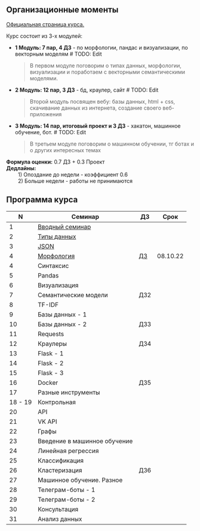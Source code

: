 ## Организационные моменты
[Официальная страница курса.](https://github.com/MikhailMsc/python_for_nlp_stud)

Курс состоит из 3-х модулей:
- **1 Модуль: 7 пар, 4 ДЗ** - по морфологии, пандас и визуализации, по векторным моделям  # TODO: Edit  
    > В первом модуле поговорим о типах данных, морфологии, визуализации и поработаем с векторными семантическими моделями.
- **2 Модуль: 12 пар, 3 ДЗ** - бд, краулер, сайт  # TODO: Edit   
    > Второй модуль посвящен вебу: базы данных, html + css, скачивание данных из интернета, создание своего веб-приложения 
- **3 Модуль: 14 пар, итоговый проект и 3 ДЗ** - хакатон, машинное обучение, бот.  # TODO: Edit
    > В третьем модуле поговорим о машинном обучении, тг ботах и о других интересных темах

**Формула оценки:** 0.7 ДЗ + 0.3 Проект  
**Дедлайны:**   
&nbsp;&nbsp;&nbsp;&nbsp;&nbsp;&nbsp;&nbsp;&nbsp;1) Опоздание до недели - коэффициент 0.6  
&nbsp;&nbsp;&nbsp;&nbsp;&nbsp;&nbsp;&nbsp;&nbsp;2) Больше недели - работы не принимаются

## Программа курса

| N  | Семинар  | ДЗ  | Срок  |
|----|---|---|---|
|    1 | [Вводный семинар](lecture_1/intro.md)  |   |   |   |
|    2  | [Типы данных](lecture_2/data_structures.ipynb) |   |   |   |
|    3  | [JSON](lecture_2/json.ipynb)  |   |   |   |
|    4  | [Морфология](lecture_3/morphology.ipynb)  | [ДЗ](homework/homework_1.md) | 08.10.22  |   |
|    4	| Синтаксис | | | |	 	 	 
|    5	| Pandas | | | | 	 	 	 	 
|    6	| Визуализация | | | | 	 	 	 	 
|    7	| Семантические модели | ДЗ2 | | 	 	 	 
|    8 | TF-IDF | | | |	 	 	 	 
|    9	| Базы данных - 1 | | | |	 	 	 	 
|    10 | Базы данных - 2 | ДЗ3 | | |	 	 	 
|    11 | Requests | | | | 	 	 	 	 
|    12 | Краулеры	| ДЗ4 | | |	 	 	 
|    13 | Flask - 1 | | | |	 	 	 	 
|    14 | Flask - 2 | | | |	 	 	 	 
|    15 | Flask - 3 | | | | 	 	 	 
|    16 | Docker |	ДЗ5 | | | 	 	 	 
|    17 | Разные инструменты | | | | 	 	 	 	 
|    18 - 19 | Контрольная | | | |	 	 	 	 
|    20 | API | | | |	 	 	 	 
|    21	| VK API | | | |	 	 	 	 
|    22	| Графы | | | |	 	 	 	 
|    23	| Введение в машинное обучение | | | | 	 	 	 	 
|    24	| Линейная регрессия | | | | 	 	 	 	 
|    25	| Классификация | | | | 	 	 	 	 
|    26	| Кластеризация	| ДЗ6 | | | 	 	 	 
|    27	| Машинное обучение. Разное | | | | 	 	 	 	 
|    28	| Телеграм-боты - 1 | | | | 	 	 	 	 
|    29	| Телеграм-боты - 2 | | | |	 	 	 	 
|    30	| Консультация | | | | 	 	 	 	 
|    31	| Анализ данных | | | | 	 	 	 	 